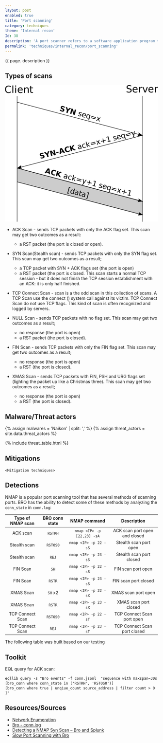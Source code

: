 ```yaml
---
layout: post
enabled: true
title: 'Port scanning'
category: techniques
theme: 'Internal recon'
Id: 38
description: 'A port scanner refers to a software application program that scans a server for open ports. It enables auditors and network administrators to examine network security while attackers and hackers use it to identify open ports for exploiting and/or running malicious services on a host computer or server.'
permalink: 'techniques/internal_recon/port_scanning'
---
```

{{ page. description }}

## Types of scans

![TCP handshake](/assets/images/tcp-handshake.png)

* ACK Scan - sends TCP packets with only the ACK flag set. This scan may get two outcomes as a result:
  * a RST packet (the port is closed or open).

* SYN Scan(Stealth scan) - sends TCP packets with only the SYN flag set. This scan may get two outcomes as a result; 
  * a TCP packet with SYN + ACK flags set (the port is open)
  * a RST packet (the port is closed. This scan starts a normal TCP session - but it does not finish the TCP session establishment with an ACK: it is only half finished.

* TCP Connect Scan - scan is a the odd scan in this collection of scans. A TCP Scan use the connect () system call against its victim. TCP Connect Scan do not use TCP flags. This kind of scan is often recognized and logged by servers.

* NULL Scan - sends TCP packets with no flag set. This scan may get two outcomes as a result;
  * no response (the port is open)
  * a RST packet (the port is closed).

* FIN Scan - sends TCP packets with only the FIN flag set. This scan may get two outcomes as a result;
  * no response (the port is open)
  * a RST (the port is closed).

* XMAS Scan - sends TCP packets with FIN, PSH and URG flags set (lighting the packet up like a Christmas three). This
scan may get two outcomes as a result; 
  * no response (the port is open)
  * a RST (the port is closed).

## Malware/Threat actors

<!-- Threat actors table -->
{% assign malwares = 'Naikon' | split: ',' %}
{% assign threat_actors = site.data.threat_actors %}

{% include threat_table.html %}

## Mitigations

`<Mitigation techniques>`

## Detections

NMAP is a popular port scanning tool that has several methods of scanning ports. BRO has the ability to detect some of these methods by analyzing the `conn_state` in `conn.log`:

| Type of NMAP scan | BRO conn state | NMAP command | Description |
| :--: | :--: | :--: | :--: |
| ACK scan | `RSTRH` | `nmap <IP> -p [22,23] -sA` | ACK scan port open and closed |
| Stealth scan | `RSTOS0` | `nmap <IP> -p 22 -sS` | Stealth scan port open |
| Stealth scan | `REJ` | `nmap <IP> -p 23 -sS` | Stealth scan port closed |
| FIN Scan | `SH` | `nmap <IP> -p 22 -sS` | FIN scan port open |
| FIN Scan | `RSTR` | `nmap <IP> -p 23 -sS` | FIN scan port closed |
| XMAS Scan | `SH` x2 | `nmap <IP> -p 22 -sX` | XMAS scan port open |
| XMAS Scan | `RSTR` | `nmap <IP> -p 23 -sX` | XMAS scan port closed |
| TCP Connect Scan | `RSTOS0` | `nmap <IP> -p 22 -sT` | TCP Connect Scan port open |
| TCP Connect Scan | `REJ` | `nmap <IP> -p 23 -sT` | TCP Connect Scan port closed |
The following table was built based on our testing

## Toolkit

EQL query for ACK scan:

```
eqllib query -s "Bro events" -f conn.jsonl  "sequence with maxspan=30s
[bro_conn where conn_state in ('RSTRH', 'RSTOS0')]
[bro_conn where true | unqiue_count source_address | filter count > 0 ]"
```

## Resources/Sources

* [Network Enumeration](https://www.techopedia.com/definition/25405/network-enumeration)
* [Bro - conn.log](https://docs.zeek.org/en/stable/scripts/base/protocols/conn/main.bro.html#type-Conn::Info)
* [Detecting a NMAP Syn Scan – Bro and Splunk](https://area1337.com/detecting-nmap-syn-scan-bro-splunk/)
* [Slow Port Scanning with Bro](https://brage.bibsys.no/xmlui/bitstream/handle/11250/144028/RLarsen_2013.pdf?sequence=1)
